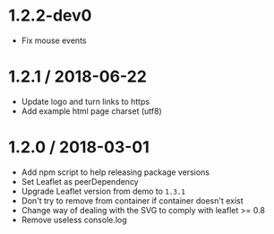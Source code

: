 1.2.2-dev0
==================

  * Fix mouse events

1.2.1 / 2018-06-22
==================

  * Update logo and turn links to https
  * Add example html page charset (utf8)

1.2.0 / 2018-03-01
==================

  * Add npm script to help releasing package versions
  * Set Leaflet as peerDependency
  * Upgrade Leaflet version from demo to `1.3.1`
  * Don't try to remove from container if container doesn't exist
  * Change way of dealing with the SVG to comply with leaflet >= 0.8
  * Remove useless console.log
